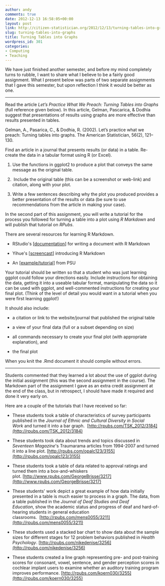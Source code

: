 ```yaml
---
author: andy
comments: true
date: 2012-12-13 16:58:05+00:00
layout: post
link: http://citizen-statistician.org/2012/12/13/turning-tables-into-graphs/
slug: turning-tables-into-graphs
title: Turning Tables into Graphs
wordpress_id: 301
categories:
- Computing
- Teaching
---
```


We have just finished another semester, and before my mind completely turns to rubble, I want to share what I believe to be a fairly good assignment. What I present below was parts of two separate assignments that I gave this semester, but upon reflection I think it would be better as one.




-----

Read the article _Let’s Practice What We Preach: Turning Tables into Graphs_ (full reference given below). In this article, Gelman, Pascarica, & Dodhia suggest that presentations of results using graphs are more effective than results presented in tables.

Gelman, A., Pasarica, C., & Dodhia, R. (2002). Let’s practice what we preach: Turning tables into graphs. The American Statistician, 56(2), 121–130.

Find an article in a journal that presents results (or data) in a table. Re-create the data in a tabular format using R (or Excel).



	
  1. Use the functions in ggplot2 to produce a plot that conveys the same message as the original table.

	
  2.  Include the original table (this can be a screenshot or web-link) and citation, along with your plot.

	
  3. Write a few sentences describing why the plot you produced provides a better presentation of the results or data (be sure to use recommendations from the article in making your case).


In the second part of this assignment, you will write a tutorial for the process you followed for turning a table into a plot using _R Markdown_ and will publish that tutorial on _RPubs_.

There are several resources for learning R Markdown.



	
  * RStudio's [[documentation](http://www.rstudio.com/ide/docs/authoring/using_markdown)] for writing a document with R Markdown

	
  * Yihue's [[screencast](http://www.screenr.com/qcv8)] introducing R Markdown

	
  * An [[example/tutorial](https://onlinecourses.science.psu.edu/stat497r/sites/onlinecourses.science.psu.edu.stat497r/files/knitr-markdown%20demo.html)] from PSU


Your tutorial should be written so that a student who was just learning ggplot could follow your directions easily. Include instructions for obtaining the data, getting it into a useable tabular format, manipulating the data so it can be used with ggplot, and well-commented instructions for creating your final plot. (Think of the level of detail you would want in a tutorial when you were first learning ggplot!)

It should also include:

	
  * a citation or link to the website/journal that published the original table

	
  * a view of your final data (full or a subset depending on size)

	
  * all commands necessary to create your final plot (with appropriate explanation), and

	
  * the final plot


When you knit the .Rmd document it should compile without errors.

-----

Students commented that they learned a lot about the use of ggplot during the initial assignment (this was the second assignment in the course). The Markdown part of the assignment I gave as an extra credit assignment at the end of the class, but in retrospect, I should have made it required and done it very early on.

Here are a couple of the tutorials that I have received so far:

	
  * These students took a table of characteristics of survey participants published in the _Journal of Ethnic and Cultural Diversity in Social Work_ and turned it into a bar graph.  [http://rpubs.com/TSK_2012/3184](http://rpubs.com/TSK_2012/3184)

	
  * These students took data about trends and topics discussed in _Seventeen Magazine_'s Traumarama articles from 1994-2007 and turned it into a line plot. [http://rpubs.com/opalc123/3155](http://rpubs.com/opalc123/3155)

	
  * These students took a table of data related to approval ratings and turned them into a box-and-whiskers plot. [http://www.rpubs.com/GeorgeBrisse/3217](http://www.rpubs.com/GeorgeBrisse/3217)

	
  * These students' work depict a great example of how data initially presented in a table is much easier to process in a graph. The data, from a table published in the _Journal of Deaf Studies and Deaf Education_, show the academic status and progress of deaf and hard-of-hearing students in general education classrooms.  [http://rpubs.com/mens0055/3211](http://rpubs.com/mens0055/3211)

	
  * These students used a stacked bar chart to show data about the sample sizes for different stages for 12 problem behaviors published in _Health Psychology_. [http://rpubs.com/nikedenise/3256](http://rpubs.com/nikedenise/3256)

	
  * These students created a line graph representing pre- and post-training scores for consonant, vowel, sentence, and gender perception scores in cochlear implant users to examine whether an auditory training program improves performance. [http://rpubs.com/koern030/3255](http://rpubs.com/koern030/3255)



